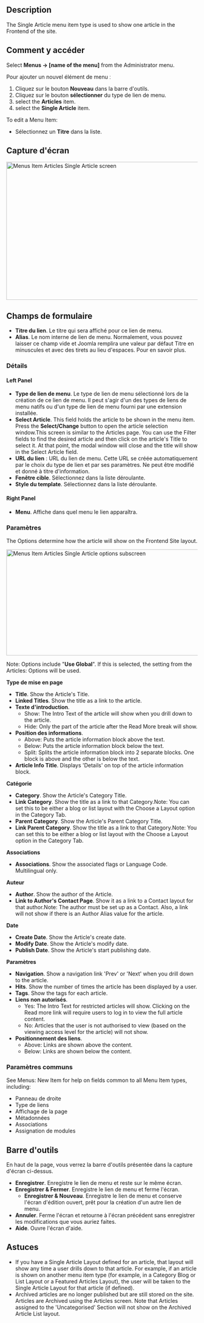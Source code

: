 <!-- Filename: Help4.x:Menu_Item:_Single_Article / Display title: Menus : Article -->

## Description

The Single Article menu item type is used to show one article in the
Frontend of the site.

## Comment y accéder

Select **Menus → \[name of the menu\]** from the Administrator menu.

Pour ajouter un nouvel élément de menu ː

1.  Cliquez sur le bouton **Nouveau** dans la barre d'outils.
2.  Cliquez sur le bouton **sélectionner** du type de lien de menu.
3.  select the **Articles** item.
4.  select the **Single Article** item.

To edit a Menu Item:

- Sélectionnez un **Titre** dans la liste.

## Capture d'écran

<img
src="https://docs.joomla.org/images/thumb/8/84/Help-4x-Menus-Item-Articles-Single-Article-screen-fr.png/800px-Help-4x-Menus-Item-Articles-Single-Article-screen-fr.png"
decoding="async"
srcset="https://docs.joomla.org/images/thumb/8/84/Help-4x-Menus-Item-Articles-Single-Article-screen-fr.png/1200px-Help-4x-Menus-Item-Articles-Single-Article-screen-fr.png 1.5x, https://docs.joomla.org/images/thumb/8/84/Help-4x-Menus-Item-Articles-Single-Article-screen-fr.png/1600px-Help-4x-Menus-Item-Articles-Single-Article-screen-fr.png 2x"
data-file-width="2880" data-file-height="1305" width="800" height="363"
alt="Menus Item Articles Single Article screen" />

## Champs de formulaire

- **Titre du lien**. Le titre qui sera affiché pour ce lien de menu.
- **Alias**. Le nom interne de lien de menu. Normalement, vous pouvez
  laisser ce champ vide et Joomla remplira une valeur par défaut Titre
  en minuscules et avec des tirets au lieu d'espaces. Pour en savoir
  plus.

### Détails

#### Left Panel

- **Type de lien de menu**. Le type de lien de menu sélectionné lors de
  la création de ce lien de menu. Il peut s'agir d'un des types de liens
  de menu natifs ou d'un type de lien de menu fourni par une extension
  installée.
- **Select Article**. This field holds the article to be shown in the
  menu item. Press the **Select/Change** button to open the article
  selection window.This screen is similar to the
  Articles
  page. You can use the Filter fields to find the desired article and
  then click on the article's Title to select it. At that point, the
  modal window will close and the title will show in the Select Article
  field.
- **URL du lien** : URL du lien de menu. Cette URL se créée
  automatiquement par le choix du type de lien et par ses paramètres. Ne
  peut être modifié et donné à titre d'information.
- **Fenêtre cible**. Sélectionnez dans la liste déroulante.
- **Style du template**. Sélectionnez dans la liste déroulante.

#### Right Panel

- **Menu**. Affiche dans quel menu le lien apparaîtra.

### Paramètres

The Options determine how the article will show on the Frontend Site
layout.

<img
src="https://docs.joomla.org/images/thumb/6/63/Help-4x-Menus-Item-Articles-Single-Article-options-subscreen-fr.png/600px-Help-4x-Menus-Item-Articles-Single-Article-options-subscreen-fr.png"
decoding="async"
srcset="https://docs.joomla.org/images/thumb/6/63/Help-4x-Menus-Item-Articles-Single-Article-options-subscreen-fr.png/900px-Help-4x-Menus-Item-Articles-Single-Article-options-subscreen-fr.png 1.5x, https://docs.joomla.org/images/thumb/6/63/Help-4x-Menus-Item-Articles-Single-Article-options-subscreen-fr.png/1200px-Help-4x-Menus-Item-Articles-Single-Article-options-subscreen-fr.png 2x"
data-file-width="2880" data-file-height="1340" width="600" height="279"
alt="Menus Item Articles Single Article options subscreen" />

Note: Options include "**Use Global**". If this is selected, the setting
from the Articles: Options
will be used.

**Type de mise en page**

- **Title**. Show the Article's Title.
- **Linked Titles**. Show the title as a link to the article.
- **Texte d'introduction**.
  - Show: The Intro Text of the article will show when you drill down to
    the article.
  - Hide: Only the part of the article after the Read More break will
    show.
- **Position des informations**.
  - Above: Puts the article information block above the text.
  - Below: Puts the article information block below the text.
  - Split: Splits the article information block into 2 separate blocks.
    One block is above and the other is below the text.
- **Article Info Title**. Displays 'Details' on top of the article
  information block.

**Catégorie**

- **Category**. Show the Article's Category Title.
- **Link Category**. Show the title as a link to that Category.Note: You
  can set this to be either a blog or list layout with the Choose a Layout
  option in the Category Tab.
- **Parent Category**. Show the Article's Parent Category Title.
- **Link Parent Category**. Show the title as a link to that
  Category.Note: You can set this to be either a blog or list layout
  with the Choose a Layout
  option in the Category Tab.

**Associations**

- **Associations**. Show the associated flags or Language Code.
  Multilingual only.

**Auteur**

- **Author**. Show the author of the Article.
- **Link to Author's Contact Page**. Show it as a link to a Contact
  layout for that author.Note: The author must be set up as a
  Contact.
  Also, a link will not show if there is an Author Alias
  value for the article.

**Date**

- **Create Date**. Show the Article's create date.
- **Modify Date**. Show the Article's modify date.
- **Publish Date**. Show the Article's start publishing date.

**Paramètres**

- **Navigation**. Show a navigation link 'Prev' or 'Next' when you drill
  down to the article.
- **Hits**. Show the number of times the article has been displayed by a
  user.
- **Tags**. Show the tags for each article.
- **Liens non autorisés**.
  - Yes: The Intro Text for restricted articles will show. Clicking on
    the Read more link will require users to log in to view the full
    article content.
  - No: Articles that the user is not authorised to view (based on the
    viewing access level for the article) will not show.
- **Positionnement des liens**.
  - Above: Links are shown above the content.
  - Below: Links are shown below the content.

### Paramètres communs

See Menus: New Item
for help on fields common to all Menu Item types, including:

- Panneau de
  droite
- Type de
  liens
- Affichage de la
  page
- Métadonnées
- Associations
- Assignation de
  modules

## Barre d'outils

En haut de la page, vous verrez la barre d'outils présentée dans la
capture d'écran ci-dessus.

- **Enregistrer**. Enregistre le lien de menu et reste sur le même
  écran.
- **Enregistrer & Fermer**. Enregistre le lien de menu et ferme l'écran.
  - **Enregistrer & Nouveau**. Enregistre le lien de menu et conserve
    l'écran d'édition ouvert, prêt pour la création d'un autre lien de
    menu.
- **Annuler**. Ferme l'écran et retourne à l'écran précédent sans
  enregistrer les modifications que vous auriez faites.
- **Aide**. Ouvre l'écran d'aide.

## Astuces

- If you have a Single Article Layout defined for an article, that
  layout will show any time a user drills down to that article. For
  example, if an article is shown on another menu item type (for
  example, in a Category Blog or List Layout or a Featured Articles
  Layout), the user will be taken to the Single Article Layout for that
  article (if defined).
- Archived articles are no longer published but are still stored on the
  site. Articles are Archived using the Articles screen. Note that
  Articles assigned to the 'Uncategorised' Section will not show on the
  Archived Article List layout.
